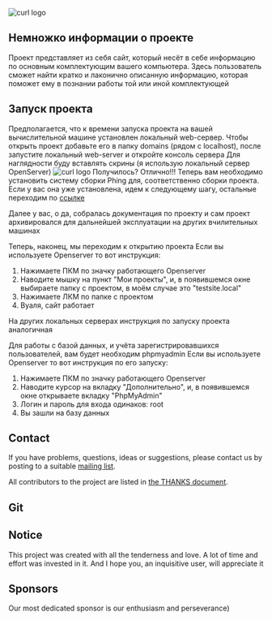![curl logo](https://1.bp.blogspot.com/-XYvQY7hhnMI/XZMcftSHt5I/AAAAAAAAAfk/oaI0QZ2T9-YOWIEuYm0jncnx19sTDbLXwCLcBGAsYHQ/s400/PHP%2Btraining%2Binstitute%2Bnear%2Bme_learningcaff.com.png)

## Немножко информации о проекте

Проект представляет из себя сайт, который несёт в себе информацию по основным комплектующим вашего компьютера. Здесь пользователь сможет найти кратко и лаконично описанную информацию, которая поможет ему в познании работы той или иной комплектующей

## Запуск проекта

Предполагается, что к времени запуска проекта на вашей вычислительной машине установлен локальный web-сервер.
Чтобы открыть проект добавьте его в папку domains (рядом с localhost), после запустите локальный web-server  и откройте консоль сервера
Для наглядности буду вставлять скрины (я использую локальный сервер OpenServer)
 ![curl logo](http://i91.fastpic.ru/big/2017/0111/09/df14ece0b17a1fdf337cce8f262c8c09.jpg)
 Получилось? Отлично!!!
 Теперь вам необходимо установить систему сборки Phing для, соответственно сборки проекта. Если у вас она уже установлена, идем к следующему шагу, остальные переходим по [ссылке](https://mc-class.ru/razrab/856-stavim-phing-na-openserver.html)
 
 Далее у вас, о да, собралась документация по проекту и сам проект архивировался для дальнейшей эксплуатации на других вчилительных машинах

 Теперь, наконец, мы переходим к открытию проекта
 Если вы используете Openserver то вот инструкция:
 1) Нажимаете ПКМ по значку работающего Openserver
 2) Наводите мышку на пункт "Мои проекты", и, в появившемся окне выбираете папку с проектом, в моём случае это "testsite.local"
 3) Нажимаете ЛКМ по папке с проектом
 4) Вуаля, сайт работает

 На других локальных серверах инструкция по запуску проекта аналогичная

 Для работы с базой данных, и учёта зарегистрировавшихся пользователей, вам будет необходим phpmyadmin
 Если вы используете Openserver то вот инструкция по его запуску:
 1) Нажимаете ПКМ по значку работающего Openserver
 2) Наводите курсор на вкладку "Дополнительно", и, в появившемся окне открываете вкладку "PhpMyAdmin"
 3) Логин и пароль для входа одинаков: root
 4) Вы зашли на базу данных
## Contact

If you have problems, questions, ideas or suggestions, please contact us by
posting to a suitable [mailing list](https://curl.se/mail/).

All contributors to the project are listed in [the THANKS
document](https://curl.se/docs/thanks.html).


## Git




## Notice

This project was created with all the tenderness and love. A lot of time and effort was invested in it. And I hope you, an inquisitive user, will appreciate it


## Sponsors

Our most dedicated sponsor is our enthusiasm and perseverance)

